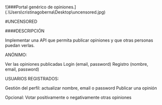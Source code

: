 
![###Portal genérico de opiniones.] (.\Users\cristinagoberna\Desktop\uncensored.jpg)

#UNCENSORED



####DESCRIPCIÓN

Implementar una API que permita publicar opiniones y que otras personas puedan verlas.

ANÓNIMO:

Ver las opiniones publicadas Login (email, password) Registro (nombre, email, password)

USUARIOS REGISTRADOS:

Gestión del perfil: actualizar nombre, email o password Publicar una opinión

Opcional: Votar positivamente o negativamente otras opiniones